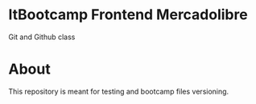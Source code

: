 # ItBootcamp Frontend Mercadolibre
Git and Github class 
# About
This repository is meant for testing and bootcamp files versioning.
